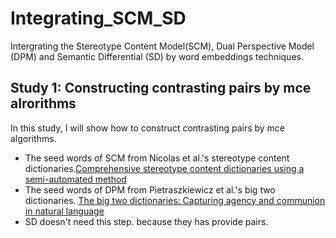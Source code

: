# Integrating_SCM_SD
Intergrating the Stereotype Content Model(SCM), Dual Perspective Model (DPM) and Semantic Differential (SD) by word embeddings techniques.

## Study 1: Constructing contrasting pairs by mce alrorithms

In this study, I will show how to construct contrasting pairs by mce algorithms.
- The seed words of SCM from Nicolas et al.'s stereotype content dictionaries.[Comprehensive stereotype content dictionaries using a semi-automated method](https://onlinelibrary.wiley.com/doi/full/10.1002/ejsp.2724)
- The seed words of DPM from Pietraszkiewicz et al.'s big two dictionaries. [The big two dictionaries: Capturing agency and communion in natural language](https://onlinelibrary.wiley.com/doi/full/10.1002/ejsp.2561)
- SD doesn't need this step. because they has provide pairs.

